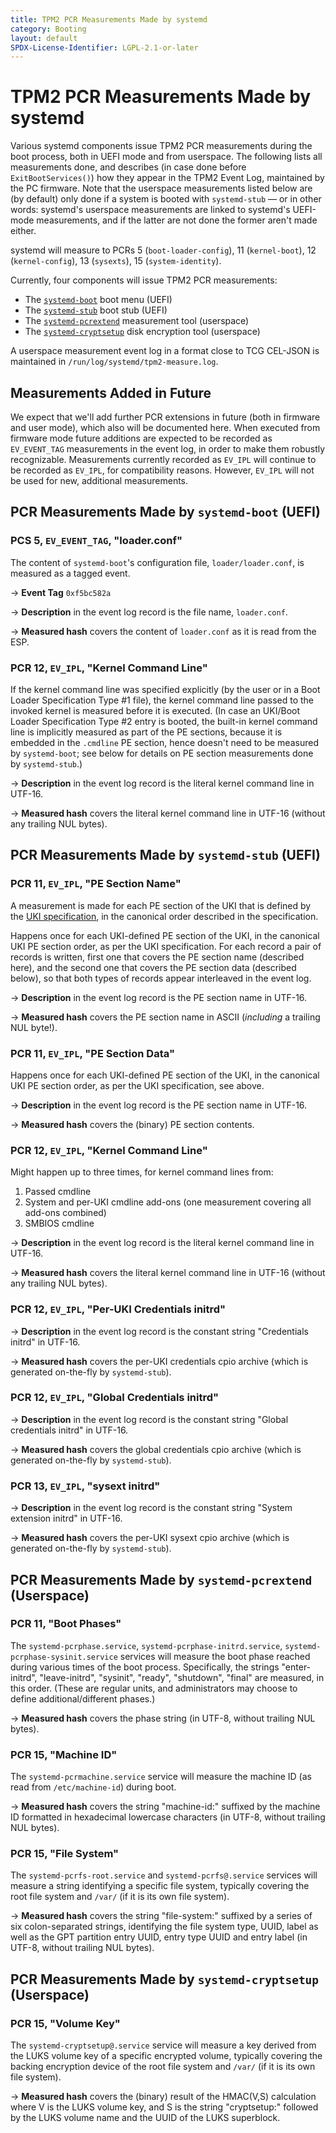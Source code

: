 ```yaml
---
title: TPM2 PCR Measurements Made by systemd
category: Booting
layout: default
SPDX-License-Identifier: LGPL-2.1-or-later
---
```


# TPM2 PCR Measurements Made by systemd

Various systemd components issue TPM2 PCR measurements during the boot process,
both in UEFI mode and from userspace. The following lists all measurements
done, and describes (in case done before `ExitBootServices()`) how they appear
in the TPM2 Event Log, maintained by the PC firmware. Note that the userspace
measurements listed below are (by default) only done if a system is booted with
`systemd-stub` — or in other words: systemd's userspace measurements are linked
to systemd's UEFI-mode measurements, and if the latter are not done the former
aren't made either.

systemd will measure to PCRs 5 (`boot-loader-config`), 11 (`kernel-boot`),
12 (`kernel-config`), 13 (`sysexts`), 15 (`system-identity`).

Currently, four components will issue TPM2 PCR measurements:

* The [`systemd-boot`](https://www.freedesktop.org/software/systemd/man/systemd-boot.html) boot menu (UEFI)
* The [`systemd-stub`](https://www.freedesktop.org/software/systemd/man/systemd-stub.html) boot stub (UEFI)
* The [`systemd-pcrextend`](https://www.freedesktop.org/software/systemd/man/systemd-pcrphase.service.html) measurement tool (userspace)
* The [`systemd-cryptsetup`](https://www.freedesktop.org/software/systemd/man/systemd-cryptsetup@.service.html) disk encryption tool (userspace)

A userspace measurement event log in a format close to TCG CEL-JSON is
maintained in `/run/log/systemd/tpm2-measure.log`.

## Measurements Added in Future

We expect that we'll add further PCR extensions in future (both in firmware and
user mode), which also will be documented here. When executed from firmware
mode future additions are expected to be recorded as `EV_EVENT_TAG`
measurements in the event log, in order to make them robustly
recognizable. Measurements currently recorded as `EV_IPL` will continue to be
recorded as `EV_IPL`, for compatibility reasons. However, `EV_IPL` will not be
used for new, additional measurements.

## PCR Measurements Made by `systemd-boot` (UEFI)

### PCS 5, `EV_EVENT_TAG`, "loader.conf"

The content of `systemd-boot`'s configuration file, `loader/loader.conf`, is
measured as a tagged event.

→ **Event Tag** `0xf5bc582a`

→ **Description** in the event log record is the file name, `loader.conf`.

→ **Measured hash** covers the content of `loader.conf` as it is read from the ESP.

### PCR 12, `EV_IPL`, "Kernel Command Line"

If the kernel command line was specified explicitly (by the user or in a Boot
Loader Specification Type #1 file), the kernel command line passed to the
invoked kernel is measured before it is executed. (In case an UKI/Boot Loader
Specification Type #2 entry is booted, the built-in kernel command line is
implicitly measured as part of the PE sections, because it is embedded in the
`.cmdline` PE section, hence doesn't need to be measured by `systemd-boot`; see
below for details on PE section measurements done by `systemd-stub`.)

→ **Description** in the event log record is the literal kernel command line in
UTF-16.

→ **Measured hash** covers the literal kernel command line in UTF-16 (without any
trailing NUL bytes).

## PCR Measurements Made by `systemd-stub` (UEFI)

### PCR 11, `EV_IPL`, "PE Section Name"

A measurement is made for each PE section of the UKI that is defined by the
[UKI
specification](https://uapi-group.org/specifications/specs/unified_kernel_image/),
in the canonical order described in the specification.

Happens once for each UKI-defined PE section of the UKI, in the canonical UKI
PE section order, as per the UKI specification. For each record a pair of
records is written, first one that covers the PE section name (described here),
and the second one that covers the PE section data (described below), so that
both types of records appear interleaved in the event log.

→ **Description** in the event log record is the PE section name in UTF-16.

→ **Measured hash** covers the PE section name in ASCII (*including* a trailing NUL byte!).

### PCR 11, `EV_IPL`, "PE Section Data"

Happens once for each UKI-defined PE section of the UKI, in the canonical UKI
PE section order, as per the UKI specification, see above.

→ **Description** in the event log record is the PE section name in UTF-16.

→ **Measured hash** covers the (binary) PE section contents.

### PCR 12, `EV_IPL`, "Kernel Command Line"

Might happen up to three times, for kernel command lines from:

 1. Passed cmdline
 2. System and per-UKI cmdline add-ons (one measurement covering all add-ons combined)
 3. SMBIOS cmdline

→ **Description** in the event log record is the literal kernel command line in
UTF-16.

→ **Measured hash** covers the literal kernel command line in UTF-16 (without any
trailing NUL bytes).

### PCR 12, `EV_IPL`, "Per-UKI Credentials initrd"

→ **Description** in the event log record is the constant string "Credentials
initrd" in UTF-16.

→ **Measured hash** covers the per-UKI credentials cpio archive (which is generated
 on-the-fly by `systemd-stub`).

### PCR 12, `EV_IPL`, "Global Credentials initrd"

→ **Description** in the event log record is the constant string "Global
credentials initrd" in UTF-16.

→ **Measured hash** covers the global credentials cpio archive (which is generated
on-the-fly by `systemd-stub`).

### PCR 13, `EV_IPL`, "sysext initrd"

→ **Description** in the event log record is the constant string "System extension
initrd" in UTF-16.

→ **Measured hash** covers the per-UKI sysext cpio archive (which is generated
on-the-fly by `systemd-stub`).

## PCR Measurements Made by `systemd-pcrextend` (Userspace)

### PCR 11, "Boot Phases"

The `systemd-pcrphase.service`, `systemd-pcrphase-initrd.service`,
`systemd-pcrphase-sysinit.service` services will measure the boot phase reached
during various times of the boot process. Specifically, the strings
"enter-initrd", "leave-initrd", "sysinit", "ready", "shutdown", "final" are
measured, in this order. (These are regular units, and administrators may
choose to define additional/different phases.)

→ **Measured hash** covers the phase string (in UTF-8, without trailing NUL
bytes).

### PCR 15, "Machine ID"

The `systemd-pcrmachine.service` service will measure the machine ID (as read
from `/etc/machine-id`) during boot.

→ **Measured hash** covers the string "machine-id:" suffixed by the machine ID
formatted in hexadecimal lowercase characters (in UTF-8, without trailing NUL
bytes).

### PCR 15, "File System"

The `systemd-pcrfs-root.service` and `systemd-pcrfs@.service` services will
measure a string identifying a specific file system, typically covering the
root file system and `/var/` (if it is its own file system).

→ **Measured hash** covers the string "file-system:" suffixed by a series of six
colon-separated strings, identifying the file system type, UUID, label as well
as the GPT partition entry UUID, entry type UUID and entry label (in UTF-8,
without trailing NUL bytes).

## PCR Measurements Made by `systemd-cryptsetup` (Userspace)

### PCR 15, "Volume Key"

The `systemd-cryptsetup@.service` service will measure a key derived from the
LUKS volume key of a specific encrypted volume, typically covering the backing
encryption device of the root file system and `/var/` (if it is its own file
system).

→ **Measured hash** covers the (binary) result of the HMAC(V,S) calculation where V
is the LUKS volume key, and S is the string "cryptsetup:" followed by the LUKS
volume name and the UUID of the LUKS superblock.
